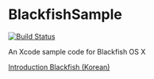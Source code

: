 # BlackfishSample

[![Build Status](https://travis-ci.org/OutOfBedlam/Sample-Blackfish.svg?branch=master)](https://travis-ci.org/OutOfBedlam/Sample-Blackfish)

An Xcode sample code for Blackfish OS X

[Introduction Blackfish (Korean)](http://outofbedlam.github.io/swift/2016/02/17/Blackfish/)
